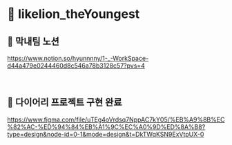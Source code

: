 # 🦁 likelion_theYoungest

## 🦁 막내팀 노션
https://www.notion.so/hyunnnny/1-_-WorkSpace-d44a479e0244460d8c546a78b3128c57?pvs=4

<br>

## 🦁 다이어리 프로젝트 구현 완료

https://www.figma.com/file/uTEg4oVrdsq7NppAC7kY05/%EB%A9%8B%EC%82%AC-%ED%94%84%EB%A1%9C%EC%A0%9D%ED%8A%B8?type=design&node-id=0-1&mode=design&t=DkTWqKSN9ExVtpUX-0
